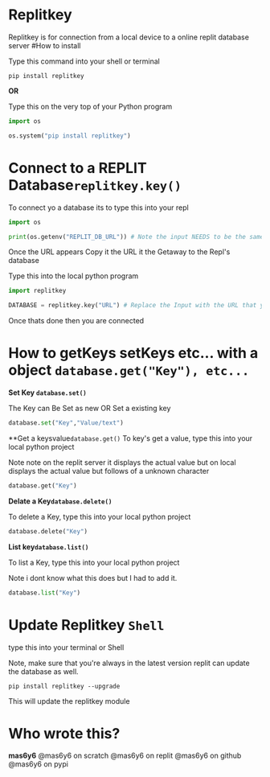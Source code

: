 # Replitkey
Replitkey is for connection from a local device to a online replit database server
#How to install

Type this command into your shell or terminal
```
pip install replitkey
```
**OR**

Type this on the very top of your Python program
```python
import os

os.system("pip install replitkey")
```

# Connect to a REPLIT Database`replitkey.key()`
To connect yo a database its to type this into your repl
```python
import os

print(os.getenv("REPLIT_DB_URL")) # Note the input NEEDS to be the same Don’t remove "REPLIT_DB_URL"
```
Once the URL appears Copy it the URL it the Getaway to the Repl's database

Type this into the local python program

```python
import replitkey

DATABASE = replitkey.key("URL") # Replace the Input with the URL that you Copyed
```
Once thats done then you are connected

# How to getKeys setKeys etc... with a object `database.get("Key"), etc...`

**Set Key `database.set()`**

The Key can Be Set as new OR Set a existing key
```python
database.set("Key","Value/text")
```

**Get a keysvalue`database.get()`
To key's get a value, type this into your local python project

Note note on the replit server it displays the actual value but on local displays the actual value but follows of a unknown character

```python
database.get("Key")
```

**Delate a Key`database.delete()`**

To delete a Key, type this into your local python project
```python
database.delete("Key")
```

**List key`database.list()`**

To list a Key, type this into your local python project

Note i dont know what this does but I had to add it.

```python
database.list("Key")
```

# Update Replitkey `Shell`

type this into your terminal or Shell

Note, make sure that you're always in the latest version replit can update the database as well.

```
pip install replitkey --upgrade
```

This will update the replitkey module

# Who wrote this?

**mas6y6**
@mas6y6 on scratch
@mas6y6 on replit
@mas6y6 on github
@mas6y6 on pypi
